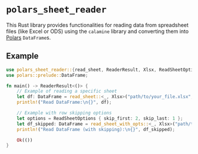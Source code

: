 # `polars_sheet_reader`

This Rust library provides functionalities for reading data from spreadsheet files (like Excel or ODS) using the `calamine` library and converting them into [Polars](https://pola.rs/) `DataFrame`s.

## Example

```rust
use polars_sheet_reader::{read_sheet, ReaderResult, Xlsx, ReadSheetOptions};
use polars::prelude::DataFrame;

fn main() -> ReaderResult<()> {
    // Example of reading a specific sheet
    let df: DataFrame = read_sheet::<_, Xlsx>("path/to/your_file.xlsx", "SheetName")?;
    println!("Read DataFrame:\n{}", df);

    // Example with row skipping options
    let options = ReadSheetOptions { skip_first: 2, skip_last: 1 };
    let df_skipped: DataFrame = read_sheet_with_opts::<_, Xlsx>("path/to/your_file.xlsx", "SheetName", options)?;
    println!("Read DataFrame (with skipping):\n{}", df_skipped);

    Ok(())
}
```
